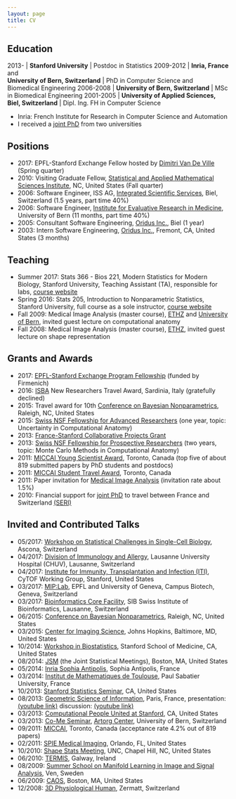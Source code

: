```yaml
---
layout: page
title: CV
---
```


## Education

2013-     | **Stanford University**                                         | Postdoc in Statistics
2009-2012 | **Inria, France** and <br> **University of Bern, Switzerland**  | PhD in Computer Science and <br> Biomedical Engineering
2006-2008 | **University of Bern, Switzerland**                             | MSc in Biomedical Engineering
2001-2005 | **University of Applied Sciences, Biel, Switzerland**           | Dipl. Ing. FH in Computer Science

* Inria: French Institute for Research in Computer Science and Automation
* I received a [joint PhD](http://www.unibe.ch/studies/degree_programs/doctorate/doctoral_degree/joint_supervision_doctorate/index_eng.html) from two universities

## Positions

* 2017: EPFL-Stanford Exchange Fellow hosted by [Dimitri Van De Ville](http://miplab.epfl.ch/index.php/people/vandeville) (Spring quarter)
* 2010: Visiting Graduate Fellow, [Statistical and Applied Mathematical Sciences Institute](https://www.samsi.info/), NC, United States (Fall quarter)
* 2006: Software Engineer, ISS AG, [Integrated Scientific Services](http://www.iss-ag.ch/en), Biel, Switzerland (1.5 years, part time 40%)
* 2006: Software Engineer, [Institute for Evaluative Research in Medicine](http://www.memcenter.unibe.ch/), University of Bern (11 months, part time 40%)
* 2005: Consultant Software Engineering, [Oridus Inc.](https://www.bloomberg.com/research/stocks/private/snapshot.asp?privcapid=524394), Biel (1 year)
* 2003: Intern Software Engineering, [Oridus Inc.](https://www.bloomberg.com/research/stocks/private/snapshot.asp?privcapid=524394), Fremont, CA, United States (3 months)

## Teaching

* Summer 2017: Stats 366 - Bios 221, Modern Statistics for Modern Biology, Stanford University, Teaching Assistant (TA), responsible for labs, [course website](http://web.stanford.edu/class/bios221/index.html)
* Spring 2016: Stats 205, Introduction to Nonparametric Statistics, Stanford University, full course as a sole instructor, [course website](http://christofseiler.github.io/stats205/)
* Fall 2009: Medical Image Analysis (master course), [ETHZ](http://www.vvz.ethz.ch/lerneinheitPre.do?semkez=2018S&lerneinheitId=122115&lang=en) and [University of Bern](http://www.bme.master.unibe.ch/studies/curriculum/list_of_courses/medical_image_analysis/), invited guest lecture on computational anatomy
* Fall 2008: Medical Image Analysis (master course), [ETHZ](http://www.vvz.ethz.ch/lerneinheitPre.do?semkez=2018S&lerneinheitId=122115&lang=en), invited guest lecture on shape representation

## Grants and Awards

* 2017: [EPFL-Stanford Exchange Program Fellowship](https://neuroscience.stanford.edu/research/funded-research/improve-reproducibility-and-transparency-eld-neuroimaging-applying) (funded by Firmenich)
* 2016: [ISBA](http://www.corsiecongressi.com/isba2016/) New Researchers Travel Award, Sardinia, Italy (gratefully declined)
* 2015: Travel award for 10th [Conference on Bayesian Nonparametrics](https://www2.stat.duke.edu/bnp10/index.html), Raleigh, NC, United States
* 2015: [Swiss NSF Fellowship for Advanced Researchers](http://p3.snf.ch/project-158500) (one year, topic: Uncertainty in Computational Anatomy)
* 2013: [France-Stanford Collaborative Projects Grant](http://francestanford.stanford.edu/collaborative_projects/grant_recipients/2013_2014)
* 2013: [Swiss NSF Fellowship for Prospective Researchers](http://p3.snf.ch/project-146281) (two years, topic: Monte Carlo Methods in Computational Anatomy)
* 2011: [MICCAI Young Scientist Award](http://www.miccai.org/miccai-2011-toronto), Toronto, Canada (top five of about 819 submitted papers by PhD students and postdocs)
* 2011: [MICCAI Student Travel Award](http://www.miccai.org/miccai-2011-toronto), Toronto, Canada
* 2011: Paper invitation for [Medical Image Analysis](https://www.journals.elsevier.com/medical-image-analysis/) (invitation rate about 1.5%)
* 2010: Financial support for [joint PhD](http://www.unibe.ch/studies/degree_programs/doctorate/doctoral_degree/joint_supervision_doctorate/index_eng.html) to travel between France and Switzerland [(SERI)](https://www.sbfi.admin.ch/sbfi/en/home.html)

## Invited and Contributed Talks

* 05/2017: [Workshop on Statistical Challenges in Single-Cell Biology](https://www.bsse.ethz.ch/cbg/cbg-news/ascona-2017.html), Ascona, Switzerland
* 04/2017: [Division of Immunology and Allergy](http://www.immunologyresearch.ch/), Lausanne University Hospital (CHUV), Lausanne, Switzerland
* 04/2017: [Institute for Immunity, Transplantation and Infection (ITI)](https://iti.stanford.edu/), CyTOF Working Group, Stanford, United States
* 03/2017: [MIP:Lab](https://miplab.epfl.ch/), EPFL and University of Geneva, Campus Biotech, Geneva, Switzerland
* 03/2017: [Bioinformatics Core Facility](http://bcf.isb-sib.ch/), SIB Swiss Institute of Bioinformatics, Lausanne, Switzerland
* 06/2015: [Conference on Bayesian Nonparametrics](https://www2.stat.duke.edu/bnp10/index.html), Raleigh, NC, United States
* 03/2015: [Center for Imaging Science](http://cis.jhu.edu/), Johns Hopkins, Baltimore, MD, United States
* 10/2014: [Workshop in Biostatistics](http://med.stanford.edu/dbds/education/workshop.html), Stanford School of Medicine, CA, United States
* 08/2014: [JSM](https://ww2.amstat.org/meetings/jsm/2014/program.cfm) (the Joint Statistical Meetings), Boston, MA, United States
* 05/2014: [Inria Sophia Antipolis](https://www.inria.fr/en/centre/sophia), Sophia Antipolis, France
* 03/2014: [Institut de Mathematiques de Toulouse](https://www.math.univ-toulouse.fr/), Paul Sabatier University, France
* 10/2013: [Stanford Statistics Seminar](https://statistics.stanford.edu/events/statistics-seminar), CA, United States
* 08/2013: [Geometric Science of Information](https://www.see.asso.fr/gsi2013), Paris, France, presentation: [(youtube link)](https://www.youtube.com/watch?v=KZO-EaJ6Qrc) discussion: [(youtube link)](https://www.youtube.com/watch?v=B22UeW_wOpg)
* 03/2013: [Computational People United at Stanford](http://web.stanford.edu/group/cpus/Home.html), CA, United States
* 03/2013: [Co-Me Seminar](http://www.snf.ch/en/researchinFocus/nccr/nccr-co-me/Pages/default.aspx), [Artorg Center](http://www.artorg.unibe.ch/), University of Bern, Switzerland
* 09/2011: [MICCAI](http://www.miccai.org/miccai-2011-toronto), Toronto, Canada (acceptance rate 4.2% out of 819 papers)
* 02/2011: [SPIE Medical Imaging](http://spie.org/conferences-and-exhibitions/past-conferences-and-exhibitions/medical-imaging-2011?SSO=1), Orlando, FL, United States
* 10/2010: [Shape Stats Meeting](http://midag.cs.unc.edu/shape_stats/Fall2010.html), UNC, Chapel Hill, NC, United States
* 06/2010: [TERMIS](https://www.termis.org/), Galway, Ireland
* 08/2009: [Summer School on Manifold Learning in Image and Signal Analysis](http://www2.imm.dtu.dk/projects/manifold/), Ven, Sweden
* 06/2009: [CAOS](http://www.caos-international.org/2009/), Boston, MA, United States
* 12/2008: [3D Physiological Human](http://3dph.miralab.unige.ch/), Zermatt, Switzerland
